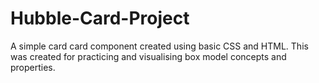 # Hubble-Card-Project
A simple card card component created using basic CSS and HTML. This was created for practicing and visualising box model concepts and properties.
